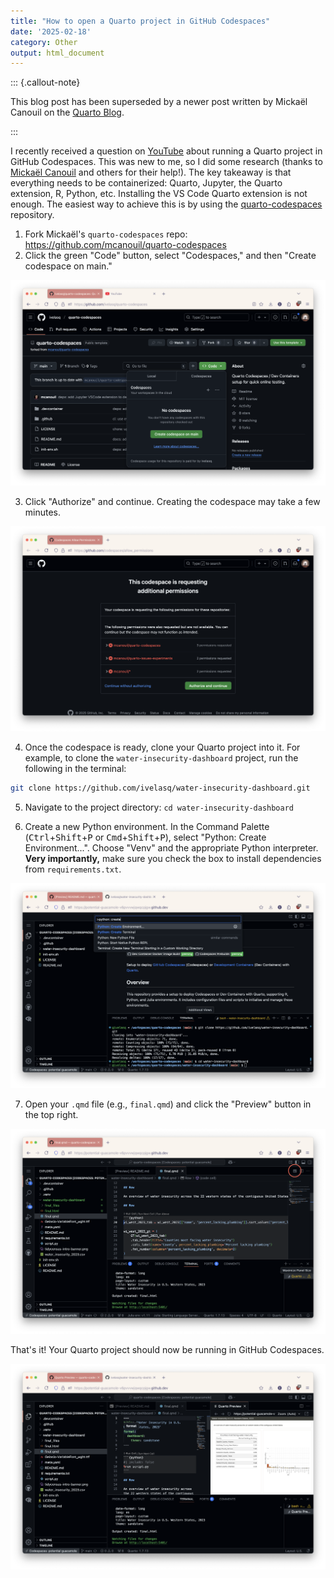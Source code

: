 ```yaml
---
title: "How to open a Quarto project in GitHub Codespaces"
date: '2025-02-18'
category: Other
output: html_document
---
```


::: {.callout-note}

This blog post has been superseded by a newer post written by Mickaël Canouil on the [Quarto Blog](https://quarto.org/docs/blog/posts/2025-05-19-quarto-codespaces/).

:::

I recently received a question on [YouTube](https://www.youtube.com/watch?v=uLGe9zuuNl0) about running a Quarto project in GitHub Codespaces. This was new to me, so I did some research (thanks to [Mickaël Canouil](https://github.com/mcanouil) and others for their help!). The key takeaway is that everything needs to be containerized: Quarto, Jupyter, the Quarto extension, R, Python, etc. Installing the VS Code Quarto extension is not enough. The easiest way to achieve this is by using the [quarto-codespaces](https://github.com/mcanouil/quarto-codespaces) repository.

1.  Fork Mickaël's `quarto-codespaces` repo: <https://github.com/mcanouil/quarto-codespaces>
2.  Click the green "Code" button, select "Codespaces," and then "Create codespace on main."

![](images/1.png)

3.  Click "Authorize" and continue. Creating the codespace may take a few minutes.

![](images/2.png)

4.  Once the codespace is ready, clone your Quarto project into it. For example, to clone the `water-insecurity-dashboard` project, run the following in the terminal:

```bash
git clone https://github.com/ivelasq/water-insecurity-dashboard.git
```

5.  Navigate to the project directory: `cd water-insecurity-dashboard`

6.  Create a new Python environment. In the Command Palette (<kbd>Ctrl</kbd>+<kbd>Shift</kbd>+<kbd>P</kbd> or <kbd>Cmd</kbd>+<kbd>Shift</kbd>+<kbd>P</kbd>), select "Python: Create Environment...". Choose "Venv" and the appropriate Python interpreter. **Very importantly,** make sure you check the box to install dependencies from `requirements.txt`.

![](images/3.png)

7.  Open your `.qmd` file (e.g., `final.qmd`) and click the "Preview" button in the top right.

![](images/4.png)

That's it! Your Quarto project should now be running in GitHub Codespaces.

![](images/5.png)
